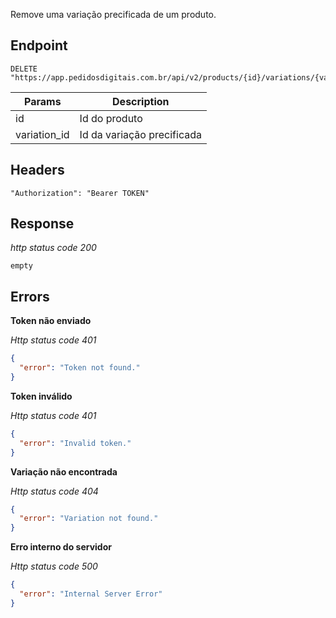 Remove uma variação precificada de um produto.

## Endpoint

```
DELETE "https://app.pedidosdigitais.com.br/api/v2/products/{id}/variations/{variation_id}"
```

| Params       | Description                |
| ------------ | -------------------------- |
| id           | Id do produto              |
| variation_id | Id da variação precificada |

## Headers

```
"Authorization": "Bearer TOKEN"
```

## Response

_http status code 200_

```
empty
```

## Errors

**Token não enviado**

_Http status code 401_

```json
{
  "error": "Token not found."
}
```

**Token inválido**

_Http status code 401_

```json
{
  "error": "Invalid token."
}
```

**Variação não encontrada**

_Http status code 404_

```json
{
  "error": "Variation not found."
}
```

**Erro interno do servidor**

_Http status code 500_

```json
{
  "error": "Internal Server Error"
}
```

